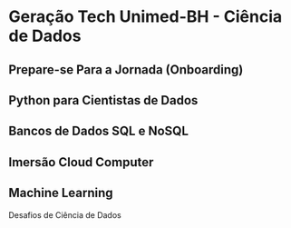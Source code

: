 # Geração Tech Unimed-BH - Ciência de Dados

## Prepare-se Para a Jornada (Onboarding)

## Python para Cientistas de Dados

## Bancos de Dados SQL e NoSQL

## Imersão Cloud Computer

## Machine Learning

Desafios de Ciência de Dados
